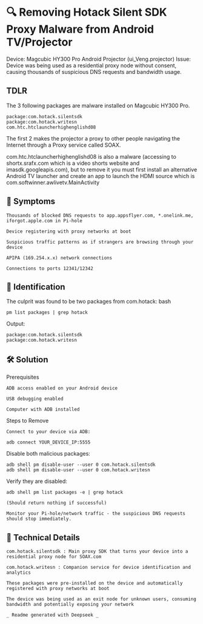 # 🔍 Removing Hotack Silent SDK Proxy Malware from Android TV/Projector

Device: Magcubic HY300 Pro Android Projector (ui_Veng.projector)
Issue: Device was being used as a residential proxy node without consent, causing thousands of suspicious DNS requests and bandwidth usage.

## TDLR
The 3 following packages are malware installed on Magcubic HY300 Pro.
```
package:com.hotack.silentsdk
package:com.hotack.writesn
com.htc.htclauncherhighenglishd08
```
The first 2 makes the projector a proxy to other people navigating the Internet through a Proxy service called SOAX.

com.htc.htclauncherhighenglishd08 is also a malware (accessing to shortx.srafx.com which is a video shorts website and imasdk.googleapis.com), but to remove it you must first install an alternative Android TV launcher and create an app to launch the HDMI source which is com.softwinner.awlivetv.MainActivity


## 🚨 Symptoms

    Thousands of blocked DNS requests to app.appsflyer.com, *.onelink.me, iforgot.apple.com in Pi-hole

    Device registering with proxy networks at boot

    Suspicious traffic patterns as if strangers are browsing through your device

    APIPA (169.254.x.x) network connections

    Connections to ports 12341/12342

## 🔎 Identification

The culprit was found to be two packages from com.hotack:
bash
```
pm list packages | grep hotack
```
Output:
```
package:com.hotack.silentsdk
package:com.hotack.writesn
```

## 🛠️ Solution
Prerequisites

    ADB access enabled on your Android device

    USB debugging enabled

    Computer with ADB installed

Steps to Remove

    Connect to your device via ADB:

```
adb connect YOUR_DEVICE_IP:5555
```
Disable both malicious packages:
```
adb shell pm disable-user --user 0 com.hotack.silentsdk
adb shell pm disable-user --user 0 com.hotack.writesn
```
Verify they are disabled:
```
adb shell pm list packages -e | grep hotack
```
    (Should return nothing if successful)

    Monitor your Pi-hole/network traffic - the suspicious DNS requests should stop immediately.

## 📝 Technical Details

    com.hotack.silentsdk : Main proxy SDK that turns your device into a residential proxy node for SOAX.com

    com.hotack.writesn : Companion service for device identification and analytics

    These packages were pre-installed on the device and automatically registered with proxy networks at boot

    The device was being used as an exit node for unknown users, consuming bandwidth and potentially exposing your network

    _ Readme generated with Deepseek _
    
